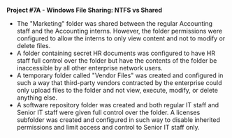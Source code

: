 **Project #7A - Windows File Sharing: NTFS vs Shared**

- The "Marketing" folder was shared between the regular Accounting staff and the Accounting interns. However, the folder permissions were configured to allow the interns to only view content and not to modify or delete files. 
- A folder containing secret HR documents was configured to have HR staff full control over the folder but have the contents of the folder be inaccessible by all other enterprise network users.
- A temporary folder called "Vendor Files" was created and configured in such a way that third-party vendors contracted by the enterprise could only upload files to the folder and not view, execute, modify, or delete anything else.
- A software repository folder was created and both regular IT staff and Senior IT staff were given full control over the folder. A licenses subfolder was created and configured in such way to disable inherited permissions and limit access and control to Senior IT staff only.
